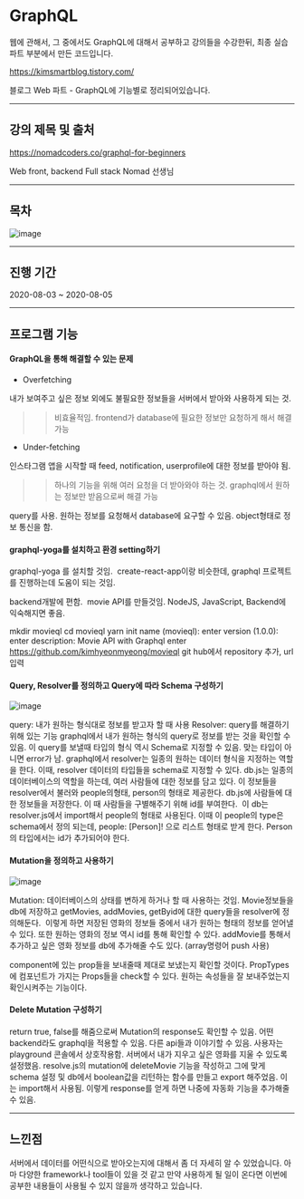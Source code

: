 # GraphQL

웹에 관해서, 그 중에서도 GraphQL에 대해서 공부하고 강의들을 수강한뒤, 최종 실습 파트 부분에서 만든 코드입니다.

https://kimsmartblog.tistory.com/

블로그 Web 파트 - GraphQL에 기능별로 정리되어있습니다.

***

## 강의 제목 및 출처
https://nomadcoders.co/graphql-for-beginners

Web front, backend Full stack Nomad 선생님

***

## 목차
![image](https://user-images.githubusercontent.com/44837403/114276188-8727c300-9a60-11eb-923a-91b41b87a284.png)

***

## 진행 기간
2020-08-03 ~ 2020-08-05

***

## 프로그램 기능

#### GraphQL을 통해 해결할 수 있는 문제

- Overfetching

내가 보여주고 싶은 정보 외에도 불필요한 정보들을 서버에서 받아와 사용하게 되는 것. 
>> 비효율적임.
frontend가 database에 필요한 정보만 요청하게 해서 해결가능

- Under-fetching

인스타그램 앱을 시작할 때 feed, notification, userprofile에 대한 정보를 받아야 됨.
>> 하나의 기능을 위해 여러 요청을 더 받아와야 하는 것.
>> graphql에서 원하는 정보만 받음으로써 해결 가능

query를 사용. 원하는 정보를 요청해서 database에 요구할 수 있음.
object형태로 정보 통신을 함.

#### graphql-yoga를 설치하고 환경 setting하기

graphql-yoga 를 설치할 것임. 
create-react-app이랑 비슷한데, graphql 프로젝트를 진행하는데 도움이 되는 것임.

backend개발에 편함. 
movie API를 만들것임. NodeJS, JavaScript, Backend에 익숙해지면 좋음.

mkdir movieql
cd movieql
yarn init
name (movieql): enter
version (1.0.0): enter
description: Movie API with Graphql
enter
https://github.com/kimhyeonmyeong/movieql
git hub에서 repository 추가, url 입력

#### Query, Resolver를 정의하고 Query에 따라 Schema 구성하기

![image](https://user-images.githubusercontent.com/44837403/114276682-b3444380-9a62-11eb-978c-49c7deb92310.png)


query: 내가 원하는 형식대로 정보를 받고자 할 때 사용
Resolver: query를 해결하기 위해 있는 기능
graphql에서 내가 원하는 형식의 query로 정보를 받는 것을 확인할 수 있음.
이 query를 보낼때 타입의 형식 역시 Schema로 지정할 수 있음. 맞는 타입이 아니면 error가 남.
graphql에서 resolver는 일종의 원하는 데이터 형식을 지정하는 역할을 한다. 이때, resolver 데이터의 타입들을 schema로 지정할 수 있다. db.js는 일종의 데이터베이스의 역할을 하는데, 여러 사람들에 대한 정보를 담고 있다.
이 정보들을 resolver에서 불러와 people의형태, person의 형태로 제공한다.
db.js에 사람들에 대한 정보들을 저장한다. 이 때 사람들을 구별해주기 위해 id를 부여한다.  이 db는 resolver.js에서 import해서 people의 형태로 사용된다. 이때 이 people의 type은 schema에서 정의 되는데, people: [Person]! 으로 리스트 형태로 받게 한다. Person의 타입에서는 id가 추가되어야 한다.
 
#### Mutation을 정의하고 사용하기

![image](https://user-images.githubusercontent.com/44837403/114276664-9f98dd00-9a62-11eb-987b-2ee5d2dd738b.png)

Mutation: 데이터베이스의 상태를 변하게 하거나 할 때 사용하는 것임.
Movie정보들을 db에 저장하고 getMovies, addMovies, getByid에 대한 query들을 resolver에 정의해둔다. 
이렇게 하면 저장된 영화의 정보들 중에서 내가 원하는 형태의 정보를 얻어낼 수 있다. 또한 원하는 영화의 정보 역시 id를 통해 확인할
수 있다. addMovie를 통해서 추가하고 싶은 영화 정보를 db에 추가해줄 수도 있다. (array명령어 push 사용)

component에 있는 prop들을 보내줄때 제대로 보냈는지 확인할 것이다.
PropTypes 에 컴포넌트가 가지는 Props들을 check할 수 있다. 원하는 속성들을 잘 보내주었는지 확인시켜주는 기능이다.

#### Delete Mutation 구성하기

return true, false를 해줌으로써 Mutation의 response도 확인할 수 있음.
어떤 backend라도 graphql을 적용할 수 있음.
다른 api들과 이야기할 수 있음. 사용자는 playground 콘솔에서 상호작용함.
서버에서 내가 지우고 싶은 영화를 지울 수 있도록 설정했음. resolve.js의 mutation에 deleteMovie 기능을 작성하고 그에 맞게 schema 설정 및 db에서 boolean값을 리턴하는 함수를 만들고 export 해주었음. 이는 import해서 사용됨. 이렇게 response를 얻게 하면 나중에 자동화 기능을 추가해줄 수 있음. 

***


## 느낀점

서버에서 데이터를 어떤식으로 받아오는지에 대해서 좀 더 자세히 알 수 있었습니다. 아마 다양한 framework나 tool들이 있을 것 같고 만약 사용하게 될 일이 온다면
이번에 공부한 내용들이 사용될 수 있지 않을까 생각하고 있습니다. 





